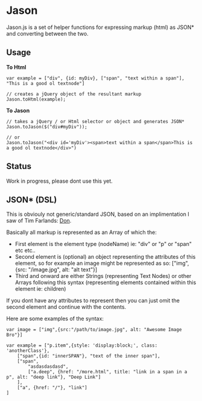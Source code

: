 Jason
======

Jason.js is a set of helper functions for expressing markup (html) as JSON* and converting between the two.


Usage
-----

**To Html**	

	var example = ["div", {id: myDiv}, ["span", "text within a span"], "This is a good ol textnode"]

	// creates a jQuery object of the resultant markup
	Jason.toHtml(example);


**To Jason**

	// takes a jQuery / or Html selector or object and generates JSON*
	Jason.toJason($("div#myDiv"));

	// or
	Jason.toJason("<div id='myDiv'><span>text within a span</span>This is a good ol textnode</div>")


Status
-------

Work in progress, please dont use this yet.



JSON* (DSL)
------

This is obviouly not generic/standard JSON, based on an implimentation I saw of Tim Farlands: [Don](https://github.com/twfarland/don). 

Basically all markup is represented as an Array of which the:

* First element is the element type (nodeName) ie: "div" or "p" or "span" etc etc..
* Second element is (optional) an object representing the attributes of this element, so for example an image might be represented as so: ["img", {src: "/image.jpg", alt: "alt text"}]
* Third and onward are either Strings (representing Text Nodes) or other Arrays following this syntax (representing elements contained within this element ie: children)

If you dont have any attributes to represent then you can just omit the second element and continue with the contents.

Here are some examples of the syntax:

	var image = ["img",{src:"/path/to/image.jpg", alt: "Awesome Image Bro"}]

	var example = ["p.item",{style: 'display:block;', class: 'anotherClass'},
		["span",{id: "innerSPAN"}, "text of the inner span"],
		["span",
			"asdasdasdasd",
			["a.deep", {href: "/more.html", title: "link in a span in a p", alt: "deep link"}, "Deep Link"]
		],
		["a", {href: "/"}, "link"]
	]
